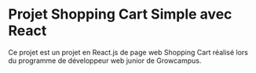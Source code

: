 # Projet Shopping Cart Simple avec React

Ce projet est un projet en React.js de page web Shopping Cart réalisé lors du programme de développeur web junior de Growcampus.
